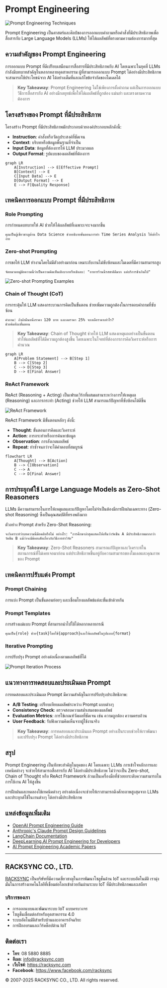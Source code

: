 # Prompt Engineering

![Prompt Engineering Techniques](https://www.google.com/search?q=prompt+engineering+techniques+diagram&tbm=isch)

Prompt Engineering เป็นศาสตร์และศิลป์ของการออกแบบคำถามหรือคำสั่งที่มีประสิทธิภาพเพื่อสื่อสารกับ Large Language Models (LLMs) ให้ได้ผลลัพธ์ที่ตรงตามความต้องการมากที่สุด

## ความสำคัญของ Prompt Engineering

การออกแบบ Prompt ที่ดีเปรียบเสมือนการสื่อสารที่มีประสิทธิภาพกับ AI โดยเฉพาะในยุคที่ LLMs กำลังมีบทบาทสำคัญในหลากหลายอุตสาหกรรม ผู้ที่สามารถออกแบบ Prompt ได้อย่างมีประสิทธิภาพจะสามารถใช้ประโยชน์จาก AI ได้อย่างเต็มที่และแก้ไขข้อจำกัดของโมเดลได้

> **Key Takeaway**: Prompt Engineering ไม่ใช่เพียงการตั้งคำถาม แต่เป็นการออกแบบวิธีการสื่อสารกับ AI อย่างมีกลยุทธ์เพื่อให้ได้ผลลัพธ์ที่ถูกต้อง แม่นยำ และตรงตามความต้องการ

## โครงสร้างของ Prompt ที่มีประสิทธิภาพ

โครงสร้าง Prompt ที่มีประสิทธิภาพมักประกอบด้วยองค์ประกอบหลักดังนี้:

- **Instruction**: คำสั่งหรือวัตถุประสงค์ที่ชัดเจน
- **Context**: บริบทหรือข้อมูลพื้นฐานที่จำเป็น
- **Input Data**: ข้อมูลที่ต้องการให้ LLM ประมวลผล
- **Output Format**: รูปแบบของผลลัพธ์ที่ต้องการ

```mermaid
graph LR
    A[Instruction] --> E[Effective Prompt]
    B[Context] --> E
    C[Input Data] --> E
    D[Output Format] --> E
    E --> F[Quality Response]
```

## เทคนิคการออกแบบ Prompt ที่มีประสิทธิภาพ

### Role Prompting

การกำหนดบทบาทให้ AI ช่วยให้ได้ผลลัพธ์ที่เฉพาะเจาะจงมากขึ้น

```
คุณเป็นผู้เชี่ยวชาญด้าน Data Science ช่วยอธิบายขั้นตอนการทำ Time Series Analysis ให้เข้าใจง่าย
```

### Zero-shot Prompting

การขอให้ LLM ทำงานโดยไม่มีตัวอย่างมาก่อน เหมาะกับงานไม่ซับซ้อนและโมเดลที่มีความสามารถสูง

```
จัดหมวดหมู่ข้อความนี้ว่าเป็นความคิดเห็นเชิงบวกหรือเชิงลบ: "อาหารร้านนี้รสชาติดีมาก แต่บริการช้าเกินไป"
```

![Zero-shot Prompting Examples](https://www.google.com/search?q=zero+shot+learning+LLM+example)

### Chain of Thought (CoT)

การกระตุ้นให้ LLM แสดงกระบวนการคิดเป็นขั้นตอน ช่วยเพิ่มความถูกต้องในการตอบคำถามที่ซับซ้อน

```
คำถาม: ถ้าผ้าผืนหนึ่งราคา 120 บาท และลดราคา 25% จะเหลือราคาเท่าไร? 
ช่วยคิดทีละขั้นตอน
```

> **Key Takeaway**: Chain of Thought ช่วยให้ LLM แสดงเหตุผลอย่างเป็นขั้นตอน ทำให้ผลลัพธ์ที่ได้มีความถูกต้องสูงขึ้น โดยเฉพาะในโจทย์ที่ต้องการการคิดวิเคราะห์หรือการคำนวณ

```mermaid
graph LR
    A[Problem Statement] --> B[Step 1]
    B --> C[Step 2]
    C --> D[Step 3] 
    D --> E[Final Answer]
```

### ReAct Framework

ReAct (Reasoning + Acting) เป็นเฟรมเวิร์กที่ผสมผสานระหว่างการให้เหตุผล (Reasoning) และการกระทำ (Acting) ช่วยให้ LLM สามารถแก้ปัญหาที่ซับซ้อนได้ดีขึ้น

![ReAct Framework](https://www.google.com/search?q=ReAct+Framework+AI+reasoning+acting)

ReAct Framework มีขั้นตอนหลักๆ ดังนี้:
- **Thought**: ขั้นตอนการคิดและวิเคราะห์
- **Action**: การกระทำหรือการค้นหาข้อมูล
- **Observation**: การสังเกตผลลัพธ์
- **Repeat**: ทำซ้ำจนกว่าจะได้คำตอบที่สมบูรณ์

```mermaid
flowchart LR
    A[Thought] --> B[Action]
    B --> C[Observation]
    C --> A
    C --> D[Final Answer]
```

## การประยุกต์ใช้ Large Language Models as Zero-Shot Reasoners

LLMs มีความสามารถในการให้เหตุผลและแก้ปัญหาโดยไม่จำเป็นต้องมีการฝึกฝนเฉพาะทาง (Zero-shot Reasoning) ซึ่งเป็นคุณสมบัติที่ทรงพลังมาก

ตัวอย่าง Prompt สำหรับ Zero-Shot Reasoning:

```
จงวิเคราะห์ว่าบทความนี้มีอคติหรือไม่ อย่างไร: "การศึกษาล่าสุดแสดงให้เห็นว่าวัคซีน A มีประสิทธิภาพมากกว่าวัคซีน B แม้ว่าจะมีข้อสงสัยเกี่ยวกับวิธีการทำวิจัย"
```

> **Key Takeaway**: Zero-Shot Reasoners สามารถแก้ปัญหาและวิเคราะห์ในสถานการณ์ที่ไม่เคยเจอมาก่อน แต่ประสิทธิภาพขึ้นอยู่กับความสามารถของโมเดลและคุณภาพของ Prompt

## เทคนิคการปรับแต่ง Prompt

### Prompt Chaining
การแบ่ง Prompt เป็นขั้นตอนย่อยๆ และเชื่อมโยงผลลัพธ์แต่ละขั้นเข้าด้วยกัน

### Prompt Templates
การสร้างแม่แบบ Prompt ที่สามารถนำไปใช้ได้หลากหลายกรณี

```
คุณเป็น{role} ช่วย{task}โดยใช้{approach}และให้ผลลัพธ์ในรูปแบบ{format}
```

### Iterative Prompting
การปรับปรุง Prompt อย่างต่อเนื่องตามผลลัพธ์ที่ได้

![Prompt Iteration Process](https://www.google.com/search?q=iterative+prompting+process+flow)

## แนวทางการทดสอบและประเมินผล Prompt

การทดสอบและประเมินผล Prompt มีความสำคัญในการปรับปรุงประสิทธิภาพ:

- **A/B Testing**: เปรียบเทียบผลลัพธ์ระหว่าง Prompt แบบต่างๆ
- **Consistency Check**: ตรวจสอบความสม่ำเสมอของผลลัพธ์
- **Evaluation Metrics**: การใช้เกณฑ์วัดผลที่ชัดเจน เช่น ความถูกต้อง ความครบถ้วน
- **User Feedback**: รับฟังความคิดเห็นจากผู้ใช้งานจริง

> **Key Takeaway**: การทดสอบและประเมินผล Prompt อย่างเป็นระบบช่วยให้เราพัฒนาและปรับปรุง Prompt ได้อย่างมีประสิทธิภาพ

## สรุป

Prompt Engineering เป็นทักษะสำคัญในยุคของ AI โดยเฉพาะ LLMs การเข้าใจหลักการและเทคนิคต่างๆ จะช่วยให้สามารถสื่อสารกับ AI ได้อย่างมีประสิทธิภาพ ไม่ว่าจะเป็น Zero-shot, Chain of Thought หรือ ReAct Framework ล้วนเป็นเครื่องมือที่ช่วยยกระดับความสามารถในการใช้งาน AI ให้สูงขึ้น

การฝึกฝนและทดลองใช้เทคนิคต่างๆ อย่างต่อเนื่องจะช่วยให้เราสามารถดึงศักยภาพสูงสุดจาก LLMs และประยุกต์ใช้ในงานต่างๆ ได้อย่างมีประสิทธิภาพ

## แหล่งข้อมูลเพิ่มเติม

- [OpenAI Prompt Engineering Guide](https://www.google.com/search?q=OpenAI+Prompt+Engineering+Guide)
- [Anthropic's Claude Prompt Design Guidelines](https://www.google.com/search?q=Anthropic+Claude+Prompt+Design+Guidelines)
- [LangChain Documentation](https://www.google.com/search?q=LangChain+Documentation+Prompting)
- [DeepLearning.AI Prompt Engineering for Developers](https://www.google.com/search?q=DeepLearning.AI+Prompt+Engineering+for+Developers)
- [AI Prompt Engineering Academic Papers](https://www.google.com/search?q=Prompt+Engineering+Research+Papers)

---

## RACKSYNC CO., LTD.

[RACKSYNC](https://github.com/racksync) เป็นบริษัทที่มีความเชี่ยวชาญในการพัฒนาโซลูชั่นด้าน IoT และระบบอัตโนมัติ เรามุ่งมั่นในการสร้างเทคโนโลยีที่เชื่อมต่อโลกเข้าด้วยกันผ่านระบบ IoT ที่มีประสิทธิภาพและเสถียร

### บริการของเรา
- การออกแบบและพัฒนาระบบ IoT แบบครบวงจร
- โซลูชั่นเชื่อมต่อสำหรับอุตสาหกรรม 4.0
- ระบบอัตโนมัติสำหรับบ้านและอาคารอัจฉริยะ
- การฝึกอบรมและเวิร์คช็อปด้าน IoT

## ติดต่อเรา
- **โทร**: 08 5880 8885
- **อีเมล**: info@racksync.com
- **เว็บไซต์**: https://racksync.com
- **Facebook**: https://www.facebook.com/racksync

© 2007-2025 RACKSYNC CO., LTD. All rights reserved.
